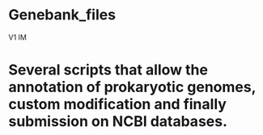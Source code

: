 # Genebank_files
V1
IM

# Several scripts that allow the annotation of prokaryotic genomes, custom modification and finally submission on NCBI databases.





